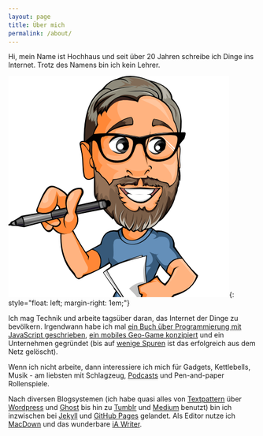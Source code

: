 ```yaml
---
layout: page
title: Über mich
permalink: /about/
---
```


Hi, mein Name ist Hochhaus und seit über 20 Jahren schreibe ich Dinge ins Internet. Trotz des Namens bin ich kein Lehrer.

![Herr Hochhaus schreibt](/images/herrhochhausschreibt.png){: style="float: left; margin-right: 1em;"}

Ich mag Technik und arbeite tagsüber daran, das Internet der Dinge zu bevölkern. Irgendwann habe ich mal [ein Buch über Programmierung mit JavaScript geschrieben](https://www.manning.com/books/meteor-in-action), [ein mobiles Geo-Game konzipiert](https://www.youtube.com/watch?v=PuaYI4n3w5o) und ein Unternehmen gegründet (bis auf [wenige Spuren](https://www.faz.net/aktuell/technik-motor/markennamen-gib-mir-ein-o-12040868.html) ist das erfolgreich aus dem Netz gelöscht).

Wenn ich nicht arbeite, dann interessiere ich mich für Gadgets, Kettlebells, Musik - am liebsten mit Schlagzeug, [Podcasts](/podcasts) und Pen-and-paper Rollenspiele.

Nach diversen Blogsystemen (ich habe quasi alles von [Textpattern](https://textpattern.com) über [Wordpress](https://www.wordpress.com) und [Ghost](https://ghost.org) bis hin zu [Tumblr](https://www.tumblr.com) und [Medium](https://medium.com) benutzt) bin ich inzwischen bei [Jekyll](https://jekyllrb.com) und [GitHub Pages](https://pages.github.com) gelandet. Als Editor nutze ich [MacDown](https://macdown.uranusjr.com) und das wunderbare [iA Writer](https://ia.net/de/writer).